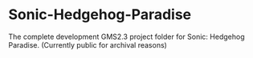 # Sonic-Hedgehog-Paradise
The complete development GMS2.3 project folder for Sonic: Hedgehog Paradise. (Currently public for archival reasons)

